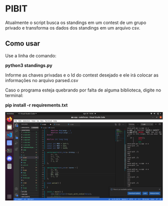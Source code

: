 # PIBIT

Atualmente o script busca os standings em um contest de um grupo privado e transforma os dados dos standings em um arquivo csv.

## Como usar

Use a linha de comando:

**python3 standings.py**

Informe as chaves privadas e o Id do contest desejado e ele irá colocar as informações no arquivo parsed.csv


Caso o programa esteja quebrando por falta de alguma biblioteca, digite no terminal:

**pip install -r requirements.txt**

![Alt text](/images/print.png)
